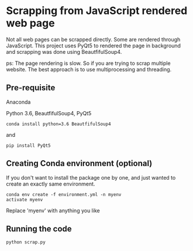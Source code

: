 # Scrapping from JavaScript rendered web page 

Not all web pages can be scrapped directly. Some are rendered through JavaScript.
This project uses PyQt5 to rendered the page in background and scrapping was done 
using BeautfifulSoup4.

ps: The page rendering is slow. So if you are trying to scrap multiple website. 
The best approach is to use multiprocessing and threading.

## Pre-requisite

Anaconda
 
Python 3.6, BeautfifulSoup4, PyQt5
```
conda install python=3.6 BeautfifulSoup4 
```
and
```
pip install PyQt5
```

## Creating Conda environment (optional)
If you don't want to install the package one by one, and just wanted to create
an exactly same environment.
```
conda env create -f environment.yml -n myenv
activate myenv
```
Replace 'myenv' with anything you like

## Running the code
```
python scrap.py
```
